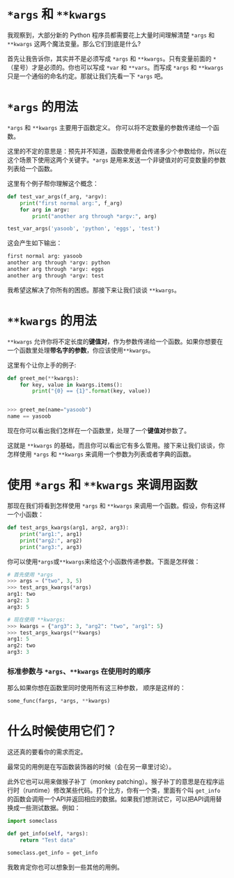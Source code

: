 # ```*args``` 和 ```**kwargs```

我观察到，大部分新的 Python 程序员都需要花上大量时间理解清楚 ```*args``` 和 ```**kwargs``` 这两个魔法变量。那么它们到底是什么?

首先让我告诉你，其实并不是必须写成 ```*args``` 和 ```**kwargs```。只有变量前面的 ```*```（星号）才是必须的。你也可以写成 ```*var``` 和 ```**vars```。而写成 ```*args``` 和 ```**kwargs``` 只是一个通俗的命名约定。那就让我们先看一下 ```*args``` 吧。

# ```*args``` 的用法

```*args``` 和 ```**kwargs``` 主要用于函数定义。 你可以将不定数量的参数传递给一个函数。

这里的不定的意思是：预先并不知道，函数使用者会传递多少个参数给你，所以在这个场景下使用这两个关键字。```*args``` 是用来发送一个非键值对的可变数量的参数列表给一个函数。

这里有个例子帮你理解这个概念：

```python
def test_var_args(f_arg, *argv):
    print("first normal arg:", f_arg)
    for arg in argv:
        print("another arg through *argv:", arg)

test_var_args('yasoob', 'python', 'eggs', 'test')
```

这会产生如下输出：

```python
first normal arg: yasoob
another arg through *argv: python
another arg through *argv: eggs
another arg through *argv: test
```

我希望这解决了你所有的困惑。那接下来让我们谈谈 ```**kwargs```。


# ```**kwargs``` 的用法

```**kwargs``` 允许你将不定长度的**键值对**，作为参数传递给一个函数。如果你想要在一个函数里处理**带名字的参数**，你应该使用```**kwargs```。

这里有个让你上手的例子:

```python
def greet_me(**kwargs):
    for key, value in kwargs.items():
        print("{0} == {1}".format(key, value))


>>> greet_me(name="yasoob")
name == yasoob
```

现在你可以看出我们怎样在一个函数里，处理了一个**键值对**参数了。

这就是 ```**kwargs``` 的基础，而且你可以看出它有多么管用。接下来让我们谈谈，你怎样使用 ```*args``` 和 ```**kwargs``` 来调用一个参数为列表或者字典的函数。


# 使用 ```*args``` 和 ```**kwargs``` 来调用函数

那现在我们将看到怎样使用 ```*args``` 和 ```**kwargs``` 来调用一个函数。假设，你有这样一个小函数：

```python
def test_args_kwargs(arg1, arg2, arg3):
    print("arg1:", arg1)
    print("arg2:", arg2)
    print("arg3:", arg3)
```

你可以使用```*args```或```**kwargs```来给这个小函数传递参数。下面是怎样做：

```python
# 首先使用 *args
>>> args = ("two", 3, 5)
>>> test_args_kwargs(*args)
arg1: two
arg2: 3
arg3: 5

# 现在使用 **kwargs:
>>> kwargs = {"arg3": 3, "arg2": "two", "arg1": 5}
>>> test_args_kwargs(**kwargs)
arg1: 5
arg2: two
arg3: 3
```

### 标准参数与 ```*args```、```**kwargs``` 在使用时的顺序

那么如果你想在函数里同时使用所有这三种参数， 顺序是这样的：

```python
some_func(fargs, *args, **kwargs)
```


# 什么时候使用它们？

这还真的要看你的需求而定。

最常见的用例是在写函数装饰器的时候（会在另一章里讨论）。

此外它也可以用来做猴子补丁（monkey patching）。猴子补丁的意思是在程序运行时（runtime）修改某些代码。打个比方，你有一个类，里面有个叫 ```get_info``` 的函数会调用一个API并返回相应的数据。如果我们想测试它，可以把API调用替换成一些测试数据。例如：

```python
import someclass

def get_info(self, *args):
    return "Test data"

someclass.get_info = get_info
```

我敢肯定你也可以想象到一些其他的用例。
